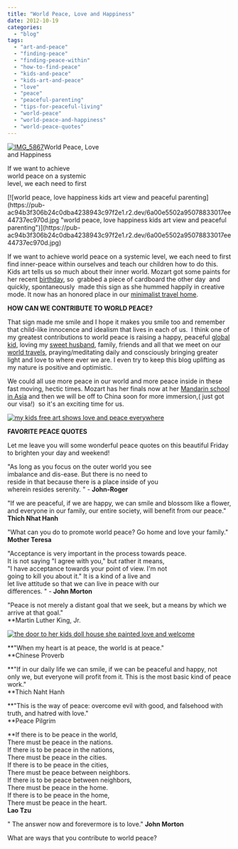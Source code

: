```yaml
---
title: "World Peace, Love and Happiness"
date: 2012-10-19
categories: 
  - "blog"
tags: 
  - "art-and-peace"
  - "finding-peace"
  - "finding-peace-within"
  - "how-to-find-peace"
  - "kids-and-peace"
  - "kids-art-and-peace"
  - "love"
  - "peace"
  - "peaceful-parenting"
  - "tips-for-peaceful-living"
  - "world-peace"
  - "world-peace-and-happiness"
  - "world-peace-quotes"
---
```


[![IMG_5867](https://pub-ac94b3f306b24c0dba4238943c97f2e1.r2.dev/6a00e5502a95078833017c32a35615970b.jpg "IMG_5867")](https://pub-ac94b3f306b24c0dba4238943c97f2e1.r2.dev/6a00e5502a95078833017c32a35615970b.jpg)World Peace, Love  
and Happiness  
  
If we want to achieve  
world peace on a systemic  
level, we each need to first

<!--more--> [![world peace, love happiness kids art view and peaceful parenting](https://pub-ac94b3f306b24c0dba4238943c97f2e1.r2.dev/6a00e5502a95078833017ee44737ec970d.jpg "world peace, love happiness kids art view and peaceful parenting")](https://pub-ac94b3f306b24c0dba4238943c97f2e1.r2.dev/6a00e5502a95078833017ee44737ec970d.jpg)  
  
If we want to achieve world peace on a systemic level, we each need to first find inner-peace within ourselves and teach our children how to do this. Kids art tells us so much about their inner world. Mozart got some paints for her recent [birthday](http://soultravelers3new.local/2012/10/global-travel-tween-ultimate-birthday-party-in-asia.html "travel birthday"), so  grabbed a piece of cardboard the other day  and quickly, spontaneously  made this sign as she hummed happily in creative mode. It now has an honored place in our [minimalist travel home](http://soultravelers3new.local/2012/03/finding-a-vacation-rental-apartment-in-penang-2.html "apartment in Penang").  
  
**HOW CAN WE CONTRIBUTE TO WORLD PEACE?**  
  
That sign made me smile and I hope it makes you smile too and remember that child-like innocence and idealism that lives in each of us.  I think one of my greatest contributions to world peace is raising a happy, peaceful [global kid](http://soultravelers3new.local/2011/07/how-to-and-why-raise-a-global-kid.html "global kid"), loving my [sweet husband](http://soultravelers3new.local/2009/06/happy-fathers-day-traveling-dads.html "sweet husband "), family, friends and all that we meet on our [world travels](http://soultravelers3new.local/2012/01/amazing-family-world-tour.html "family world travels"), praying/meditating daily and consciously bringing greater light and love to where ever we are. I even try to keep this blog uplifting as my nature is positive and optimistic.  
  
We could all use more peace in our world and more peace inside in these fast moving, hectic times. Mozart has her finals now at her [Mandarin school in Asia](http://soultravelers3new.local/2012/06/why-learn-mandarin-in-tropical-asia-penang.html "mandarin school in Asia ..american kid") and then we will be off to China soon for more immersion,( just got our visa!)  so it's an exciting time for us.  
  
[![my kids free art shows love and peace everywhere](https://pub-ac94b3f306b24c0dba4238943c97f2e1.r2.dev/6a00e5502a95078833017c32a37d4f970b.jpg "my kids free art shows love and peace everywhere")](https://pub-ac94b3f306b24c0dba4238943c97f2e1.r2.dev/6a00e5502a95078833017c32a37d4f970b.jpg)  
  
  
**FAVORITE PEACE QUOTES**  
  
Let me leave you will some wonderful peace quotes on this beautiful Friday to brighten your day and weekend!  
  
"As long as you focus on the outer world you see  
imbalance and dis-ease. But there is no need to  
reside in that because there is a place inside of you  
wherein resides serenity. " - **John-Roger**  
  
"If we are peaceful, if we are happy, we can smile and blossom like a flower, and everyone in our family, our entire society, will benefit from our peace."  
**Thich Nhat Hanh**  
  
"What can you do to promote world peace? Go home and love your family."  
**Mother Teresa**  
  
"Acceptance is very important in the process towards peace.  
It is not saying "I agree with you," but rather it means,  
"I have acceptance towards your point of view. I'm not  
going to kill you about it." It is a kind of a live and  
let live attitude so that we can live in peace with our  
differences. " - **John Morton**  
  
"Peace is not merely a distant goal that we seek, but a means by which we arrive at that goal."  
**Martin Luther King, Jr.  
  
[![the door to her kids doll house she painted love and welcome](https://pub-ac94b3f306b24c0dba4238943c97f2e1.r2.dev/6a00e5502a95078833017ee447706b970d.jpg "the door to her kids doll house she painted love and welcome")](https://pub-ac94b3f306b24c0dba4238943c97f2e1.r2.dev/6a00e5502a95078833017ee447706b970d.jpg)  
  
  
  
**"When my heart is at peace, the world is at peace."  
**Chinese Proverb  
  
  
**"If in our daily life we can smile, if we can be peaceful and happy, not only we, but everyone will profit from it. This is the most basic kind of peace work."  
**Thich Naht Hanh  
  
**"This is the way of peace: overcome evil with good, and falsehood with truth, and hatred with love."  
**Peace Pilgrim  
  
  
**If there is to be peace in the world,  
There must be peace in the nations.  
If there is to be peace in the nations,  
There must be peace in the cities.  
If there is to be peace in the cities,  
There must be peace between neighbors.  
If there is to be peace between neighbors,  
There must be peace in the home.  
If there is to be peace in the home,  
There must be peace in the heart.  
**Lao Tzu**  
  
" The answer now and forevermore is to love." **John Morton**  
  
What are ways that you contribute to world peace?
